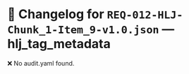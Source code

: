 # 📝 Changelog for `REQ-012-HLJ-Chunk_1-Item_9-v1.0.json` — **hlj_tag_metadata**

❌ No audit.yaml found.
